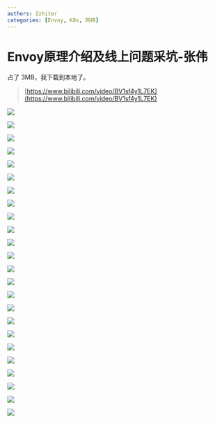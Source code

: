 ```yaml
---
authors: Zzhiter
categories: [Envoy, K8s, 网络]
---
```


# Envoy原理介绍及线上问题采坑-张伟

占了 3MB，我下载到本地了。

> [https://www.bilibili.com/video/BV1sf4y1L7EK](https://www.bilibili.com/video/BV1sf4y1L7EK)

![](static/BaocbZT5joG9iwxOcD1cPT5unnb.png)

![](static/AztlbAceAolVS8xq9mEcwVxkncf.png)

![](static/X5MnbAAqVoi9AUxcfQMceYscnjc.png)

![](static/U1erbNkOWo88xsxhHlUcTi2hndf.png)

![](static/Q4g1bnjHSo4kmTx67lsciGoWnHg.png)

![](static/DGLFb0yIboOBD5xH80ActCpWnOh.png)

![](static/RfuYberTQohDmrxbv65cgl8Cn8g.png)

![](static/EoOKbfcAgoNFiNxhF2vcs4oynBb.png)

![](static/EznhbANaYoVYWrx8GaIcS6MInNe.png)

![](static/G4x7bhZEPoXQBLxAFNLcqjJJnbe.png)

![](static/P7z7bzj3yojhadxijjGcFBEcnrb.png)

![](static/IhKtbR8aGoCjLAxfmeMcXytqntb.png)

![](static/CQwEb99qqomhCYxivHMcZWbznOr.png)

![](static/TXtcb0aKjoXKHMxwRZnceyXIn9g.png)

![](static/Tp8sb1dWFoLYeSxpgcWc91CVnmd.png)

![](static/T2mhbqNfdo7TEvxoZa9ccZZYnmc.png)

![](static/YmY2buGuWowVrUxV5d4chliansh.png)

![](static/Natjb2TBdoWvEXxbGUqcmWeHnRd.png)

![](static/Vc8Rb9AZBoKiDexC40AcA3vdnjc.png)

![](static/Fni5bo14jocetbxvR9mc726gnuf.png)

![](static/JfQPbKqzZomsUexl3WlcxLkxnqh.png)

![](static/IgY1bkb7Go7Ey5xTTePcuuA7nFc.png)

![](static/E8xFb8AmtoPhaBxlamOcpzi8nxe.png)

![](static/Tq4ZbSnm6oTJTVxGltBcjo1RnIh.png)
